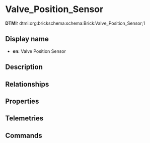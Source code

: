 # Valve_Position_Sensor
**DTMI:** dtmi:org:brickschema:schema:Brick:Valve_Position_Sensor;1
## Display name
- **en:** Valve Position Sensor
## Description
## Relationships
## Properties
## Telemetries
## Commands
